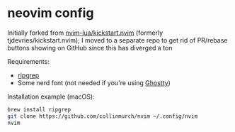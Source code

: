 # neovim config

Initially forked from [nvim-lua/kickstart.nvim](https://github.com/nvim-lua/kickstart.nvim) (formerly tjdevries/kickstart.nvim); I moved to a separate repo to get rid of PR/rebase buttons showing on GitHub since this has diverged a ton

Requirements:

- [ripgrep](https://github.com/BurntSushi/ripgrep)
- Some nerd font (not needed if you're using [Ghostty](https://ghostty.org))

Installation example (macOS):


```bash
brew install ripgrep
git clone https://github.com/collinmurch/nvim ~/.config/nvim
nvim
```
